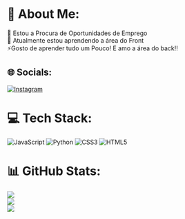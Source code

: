 # 💫 About Me:
👯 Estou a Procura de Oportunidades de Emprego<br>🌱 Atualmente estou aprendendo a área do Front <br>⚡Gosto de aprender tudo um Pouco! E amo a área do back!!


## 🌐 Socials:
[![Instagram](https://img.shields.io/badge/Instagram-%23E4405F.svg?logo=Instagram&logoColor=white)](https://instagram.com/alef.ribeiro_) 

# 💻 Tech Stack:
![JavaScript](https://img.shields.io/badge/javascript-%23323330.svg?style=for-the-badge&logo=javascript&logoColor=%23F7DF1E) ![Python](https://img.shields.io/badge/python-3670A0?style=for-the-badge&logo=python&logoColor=ffdd54) ![CSS3](https://img.shields.io/badge/css3-%231572B6.svg?style=for-the-badge&logo=css3&logoColor=white) ![HTML5](https://img.shields.io/badge/html5-%23E34F26.svg?style=for-the-badge&logo=html5&logoColor=white)
# 📊 GitHub Stats:
![](https://github-readme-stats.vercel.app/api?username=Alef-Gpu&theme=dracula&hide_border=true&include_all_commits=false&count_private=false)<br/>
![](https://github-readme-streak-stats.herokuapp.com/?user=Alef-Gpu&theme=dracula&hide_border=true)<br/>
![](https://github-readme-stats.vercel.app/api/top-langs/?username=Alef-Gpu&theme=dracula&hide_border=true&include_all_commits=false&count_private=false&layout=compact)

<!-- Proudly created with GPRM ( https://gprm.itsvg.in ) -->